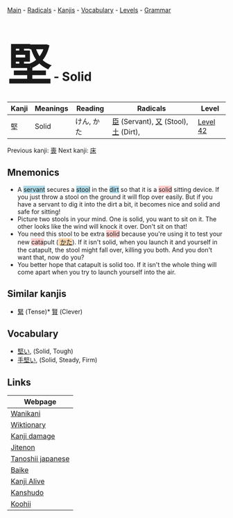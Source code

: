 <style> bigfont {font-size: 100px}</style>
[Main](../index.md) -
[Radicals](../radicals.md) -
[Kanjis](../kanjis.md) -
[Vocabulary](../vocabulary.md) -
[Levels](../levels.md) -
[Grammar](../grammar.md)
# <bigfont> 堅</bigfont> - Solid 

| Kanji | Meanings | Reading | Radicals | Level |
| --- | --- | --- | --- | --- |
| 堅 | Solid | けん, かた | [臣](../radicals/臣.md) (Servant), [又](../radicals/又.md) (Stool), [土](../radicals/土.md) (Dirt),  | [Level 42](../levels/wk_level42.md) |

Previous kanji: [喪](喪.md) Next kanji: [床](床.md) 

## Mnemonics
 * A <span style="background-color:#ADD8E6"> servant</span> secures a <span style="background-color:#ADD8E6"> stool</span> in the <span style="background-color:#ADD8E6"> dirt</span> so that it is a <span style="background-color:#ffcccb"> solid</span> sitting device. If you just throw a stool on the ground it will flop over easily. But if you have a servant to dig it into the dirt a bit, it becomes nice and solid and safe for sitting!
* Picture two stools in your mind. One is solid, you want to sit on it. The other looks like the wind will knock it over. Don't sit on that!
* You need this stool to be extra <span style="background-color:#ffcccb"> solid</span> because you're using it to test your new <span style="background-color:#ffcccb"> cata</span>pult (<span style="background-color:#fed8b1"> [かた](https://jisho.org/search/かた)</span>). If it isn't solid, when you launch it and yourself in the catapult, the stool might fall over, killing you both. And you don't want that, now do you?
* You better hope that catapult is solid too. If it isn't the whole thing will come apart when you try to launch yourself into the air.


## Similar kanjis
 * [緊](緊.md) (Tense)* [賢](賢.md) (Clever)


## Vocabulary
 * [堅い](../vocabulary/堅.md), (Solid, Tough)
* [手堅い](../vocabulary/堅.md), (Solid, Steady, Firm)



## Links 

| Webpage |
| --- |
| [Wanikani          ](https://www.wanikani.com/kanji/堅) |
| [Wiktionary        ](https://en.wiktionary.org/wiki/堅) |
| [Kanji damage      ](http://www.kanjidamage.com/kanji/search?utf8=✓&q=堅) |
| [Jitenon           ](https://jitenon.com/kanji/堅) |
| [Tanoshii japanese ](https://www.tanoshiijapanese.com/dictionary/kanji.cfm?k=堅) |
| [Baike             ](https://baike.baidu.com/item/堅) |
| [Kanji Alive       ](https://app.kanjialive.com/堅) |
| [Kanshudo          ](https://www.kanshudo.com/searchmn?q=堅) |
| [Koohii            ](https://kanji.koohii.com/study/kanji/堅) |
